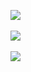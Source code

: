 <image src="https://raw.githubusercontent.com/MadameSolette/Stylus/master/eiszeit-manager.de/images/01.png"><br><br>
<image src="https://raw.githubusercontent.com/MadameSolette/Stylus/master/eiszeit-manager.de/images/02.png"><br><br>
<image src="https://raw.githubusercontent.com/MadameSolette/Stylus/master/eiszeit-manager.de/images/03.png"><br><br>
